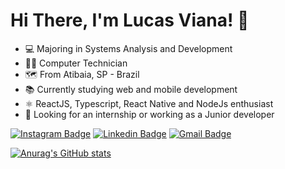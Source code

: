 # Hi There, I'm Lucas Viana! 👋

- 💻 Majoring in Systems Analysis and Development
- 👨‍💻 Computer Technician 
- 🗺️ From Atibaia, SP - Brazil 
- 📚 Currently studying web and mobile development
- ⚛️ ReactJS, Typescript, React Native and NodeJs enthusiast
- 💼 Looking for an internship or working as a Junior developer

[![Instagram Badge](https://img.shields.io/badge/-viana.jpg-ff2b8e?style=flat-square&logo=Instagram&logoColor=white&link=https://www.instagram.com/viana.jpg/)](https://www.instagram.com/viana.jpg/)
[![Linkedin Badge](https://img.shields.io/badge/-Lucas%20Viana-0e76a8?style=flat-square&logo=Linkedin&logoColor=white&link=https://www.linkedin.com/in/vianalucas80/)](https://www.linkedin.com/in/vianalucas80/) 
[![Gmail Badge](https://img.shields.io/badge/-vianalucas80@gmail.com-c14438?style=flat-square&logo=Gmail&logoColor=white&link=mailto:vianalucas80@gmail.com)](mailto:vianalucas80@gmail.com)

[![Anurag's GitHub stats](https://github-readme-stats.vercel.app/api?username=oiviana)](https://github.com/anuraghazra/github-readme-stats)

